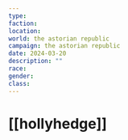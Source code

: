 ```yaml
---
type: 
faction: 
location: 
world: the astorian republic
campaign: the astorian republic
date: 2024-03-20
description: ""
race: 
gender: 
class: 
---
```

# [[hollyhedge]]


